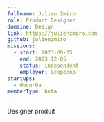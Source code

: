 ```yaml
---
fullname: Julien Zmiro
role: Product Designer
domaine: Design
link: https://julienzmiro.com
github: julienzmiro
missions:
  - start: 2023-09-05
    end: 2023-12-05
    status: independent
    employer: Scopopop
startups:
  - docurba
memberType: beta
---
```


Designer produit
